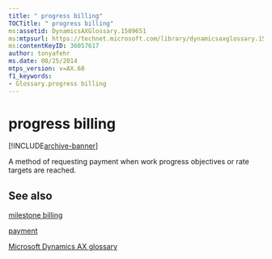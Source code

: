 ```yaml
---
title: " progress billing"
TOCTitle: " progress billing"
ms:assetid: DynamicsAXGlossary.1509651
ms:mtpsurl: https://technet.microsoft.com/library/dynamicsaxglossary.1509651(v=AX.60)
ms:contentKeyID: 36057617
author: tonyafehr
ms.date: 08/25/2014
mtps_version: v=AX.60
f1_keywords:
- Glossary.progress billing
---
```


# progress billing


[!INCLUDE[archive-banner](includes/archive-banner.md)]

A method of requesting payment when work progress objectives or rate targets are reached.

## See also

[milestone billing](milestone-billing.md)

[payment](payment.md)

[Microsoft Dynamics AX glossary](glossary/microsoft-dynamics-ax-glossary.md)

  


